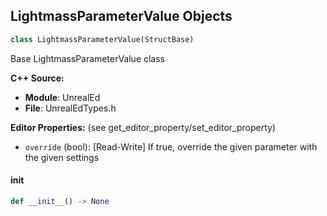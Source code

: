 ## LightmassParameterValue Objects

```python
class LightmassParameterValue(StructBase)
```

Base LightmassParameterValue class

**C++ Source:**

- **Module**: UnrealEd
- **File**: UnrealEdTypes.h

**Editor Properties:** (see get_editor_property/set_editor_property)

- ``override`` (bool):  [Read-Write] If true, override the given parameter with the given settings

<a id="unreal.LightmassParameterValue.__init__"></a>

#### __init__

```python
def __init__() -> None
```

<a id="unreal.LightmassBooleanParameterValue"></a>